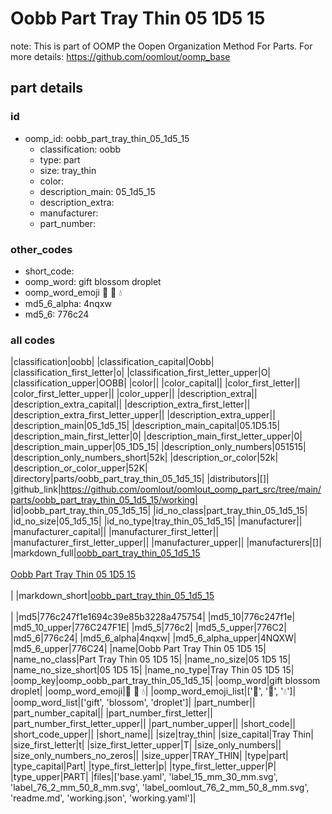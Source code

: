 # Oobb Part Tray Thin 05 1D5 15  

note: This is part of OOMP the Oopen Organization Method For Parts. For more details: https://github.com/oomlout/oomp_base

##  part details





### id
* oomp_id: oobb_part_tray_thin_05_1d5_15
  * classification: oobb
  * type: part
  * size: tray_thin
  * color: 
  * description_main: 05_1d5_15
  * description_extra: 
  * manufacturer: 
  * part_number: 

### other_codes
* short_code: 
* oomp_word: gift blossom droplet
* oomp_word_emoji :gift: :blossom: :droplet:
* md5_6_alpha: 4nqxw
* md5_6: 776c24

### all codes 
|classification|oobb|
|classification_capital|Oobb|
|classification_first_letter|o|
|classification_first_letter_upper|O|
|classification_upper|OOBB|
|color||
|color_capital||
|color_first_letter||
|color_first_letter_upper||
|color_upper||
|description_extra||
|description_extra_capital||
|description_extra_first_letter||
|description_extra_first_letter_upper||
|description_extra_upper||
|description_main|05_1d5_15|
|description_main_capital|05.1D5.15|
|description_main_first_letter|0|
|description_main_first_letter_upper|0|
|description_main_upper|05_1D5_15|
|description_only_numbers|051515|
|description_only_numbers_short|52k|
|description_or_color|52k|
|description_or_color_upper|52K|
|directory|parts/oobb_part_tray_thin_05_1d5_15|
|distributors|[]|
|github_link|https://github.com/oomlout/oomlout_oomp_part_src/tree/main/parts/oobb_part_tray_thin_05_1d5_15/working|
|id|oobb_part_tray_thin_05_1d5_15|
|id_no_class|part_tray_thin_05_1d5_15|
|id_no_size|05_1d5_15|
|id_no_type|tray_thin_05_1d5_15|
|manufacturer||
|manufacturer_capital||
|manufacturer_first_letter||
|manufacturer_first_letter_upper||
|manufacturer_upper||
|manufacturers|[]|
|markdown_full|[oobb_part_tray_thin_05_1d5_15](https://github.com/oomlout/oomlout_oomp_part_src/tree/main/parts/oobb_part_tray_thin_05_1d5_15/working)<br>[](https://github.com/oomlout/oomlout_oomp_part_src/tree/main/parts/oobb_part_tray_thin_05_1d5_15/working)<br>[Oobb Part Tray Thin 05 1D5 15](https://github.com/oomlout/oomlout_oomp_part_src/tree/main/parts/oobb_part_tray_thin_05_1d5_15/working)<br><br>|
|markdown_short|[oobb_part_tray_thin_05_1d5_15](https://github.com/oomlout/oomlout_oomp_part_src/tree/main/parts/oobb_part_tray_thin_05_1d5_15/working)<br><br>|
|md5|776c247f1e1694c39e85b3228a475754|
|md5_10|776c247f1e|
|md5_10_upper|776C247F1E|
|md5_5|776c2|
|md5_5_upper|776C2|
|md5_6|776c24|
|md5_6_alpha|4nqxw|
|md5_6_alpha_upper|4NQXW|
|md5_6_upper|776C24|
|name|Oobb Part Tray Thin 05 1D5 15|
|name_no_class|Part Tray Thin 05 1D5 15|
|name_no_size|05 1D5 15|
|name_no_size_short|05 1D5 15|
|name_no_type|Tray Thin 05 1D5 15|
|oomp_key|oomp_oobb_part_tray_thin_05_1d5_15|
|oomp_word|gift blossom droplet|
|oomp_word_emoji|:gift: :blossom: :droplet:|
|oomp_word_emoji_list|[':gift:', ':blossom:', ':droplet:']|
|oomp_word_list|['gift', 'blossom', 'droplet']|
|part_number||
|part_number_capital||
|part_number_first_letter||
|part_number_first_letter_upper||
|part_number_upper||
|short_code||
|short_code_upper||
|short_name||
|size|tray_thin|
|size_capital|Tray Thin|
|size_first_letter|t|
|size_first_letter_upper|T|
|size_only_numbers||
|size_only_numbers_no_zeros||
|size_upper|TRAY_THIN|
|type|part|
|type_capital|Part|
|type_first_letter|p|
|type_first_letter_upper|P|
|type_upper|PART|
|files|['base.yaml', 'label_15_mm_30_mm.svg', 'label_76_2_mm_50_8_mm.svg', 'label_oomlout_76_2_mm_50_8_mm.svg', 'readme.md', 'working.json', 'working.yaml']|
